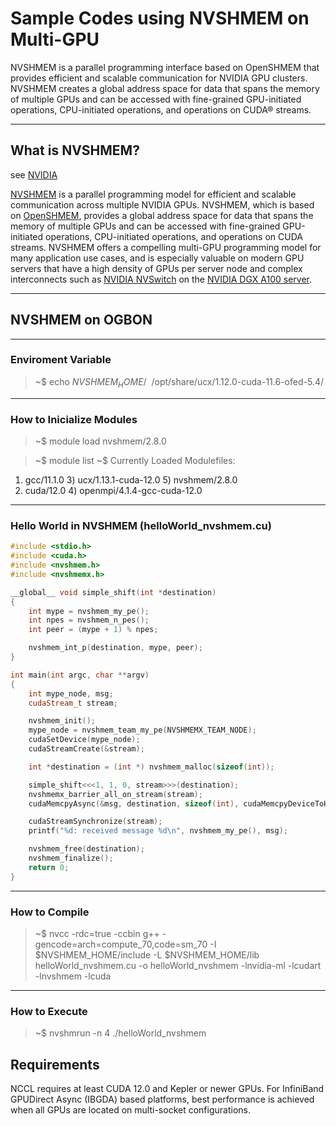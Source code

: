 # Sample Codes using NVSHMEM on Multi-GPU

NVSHMEM is a parallel programming interface based on OpenSHMEM that provides efficient and scalable communication for NVIDIA GPU clusters. NVSHMEM creates a global address space for data that spans the memory of multiple GPUs and can be accessed with fine-grained GPU-initiated operations, CPU-initiated operations, and operations on CUDA® streams.

----
## What is NVSHMEM?
see [NVIDIA]( https://developer.nvidia.com/nvshmem)

[NVSHMEM](https://developer.nvidia.com/nvshmem) is a parallel programming model for efficient and scalable communication across multiple NVIDIA GPUs. NVSHMEM, which is based on [OpenSHMEM](http://openshmem.org/site/), provides a global address space for data that spans the memory of multiple GPUs and can be accessed with fine-grained GPU-initiated operations, CPU-initiated operations, and operations on CUDA streams. NVSHMEM offers a compelling multi-GPU programming model for many application use cases, and is especially valuable on modern GPU servers that have a high density of GPUs per server node and complex interconnects such as [NVIDIA NVSwitch](https://www.nvidia.com/en-us/data-center/nvlink/) on the [NVIDIA DGX A100 server](https://www.nvidia.com/en-us/data-center/dgx-a100/).

----

## NVSHMEM on OGBON

----
### Enviroment Variable

> ~$ echo $NVSHMEM_HOME/
> ~$ /opt/share/ucx/1.12.0-cuda-11.6-ofed-5.4/

----
### How to Inicialize Modules

> ~$ module load nvshmem/2.8.0 

> ~$ module list
> ~$ Currently Loaded Modulefiles:
  1) gcc/11.1.0                    3) ucx/1.13.1-cuda-12.0          5) nvshmem/2.8.0
  2) cuda/12.0                     4) openmpi/4.1.4-gcc-cuda-12.0

----
### Hello World in NVSHMEM (helloWorld_nvshmem.cu)

~~~c++
#include <stdio.h>
#include <cuda.h>
#include <nvshmem.h>
#include <nvshmemx.h>

__global__ void simple_shift(int *destination) 
{
    int mype = nvshmem_my_pe();
    int npes = nvshmem_n_pes();
    int peer = (mype + 1) % npes;

    nvshmem_int_p(destination, mype, peer);
}

int main(int argc, char **argv) 
{
    int mype_node, msg;
    cudaStream_t stream;

    nvshmem_init();
    mype_node = nvshmem_team_my_pe(NVSHMEMX_TEAM_NODE);
    cudaSetDevice(mype_node);
    cudaStreamCreate(&stream);

    int *destination = (int *) nvshmem_malloc(sizeof(int));

    simple_shift<<<1, 1, 0, stream>>>(destination);
    nvshmemx_barrier_all_on_stream(stream);
    cudaMemcpyAsync(&msg, destination, sizeof(int), cudaMemcpyDeviceToHost, stream);

    cudaStreamSynchronize(stream);
    printf("%d: received message %d\n", nvshmem_my_pe(), msg);

    nvshmem_free(destination);
    nvshmem_finalize();
    return 0;
}
~~~

----
### How to Compile

> ~$ nvcc -rdc=true -ccbin g++ -gencode=arch=compute_70,code=sm_70 -I $NVSHMEM_HOME/include -L $NVSHMEM_HOME/lib  helloWorld_nvshmem.cu -o helloWorld_nvshmem -lnvidia-ml -lcudart -lnvshmem -lcuda

----
### How to Execute

> ~$ nvshmrun -n 4 ./helloWorld_nvshmem


## Requirements

NCCL requires at least CUDA 12.0 and Kepler or newer GPUs. For InfiniBand GPUDirect Async (IBGDA) based platforms, best performance is achieved when all GPUs are located on multi-socket configurations.
